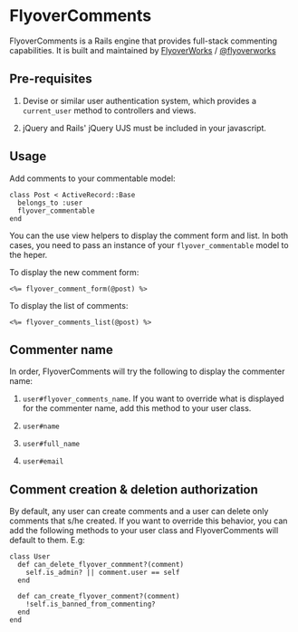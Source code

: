 # FlyoverComments

FlyoverComments is a Rails engine that provides full-stack commenting capabilities. It is built and maintained by [FlyoverWorks](http://www.flyoverworks.com) / [@flyoverworks](http://twitter.com/flyoverworks)

## Pre-requisites

1. Devise or similar user authentication system, which provides a ```current_user``` method to controllers and views.

2. jQuery and Rails' jQuery UJS must be included in your javascript. 

## Usage

Add comments to your commentable model:
```
class Post < ActiveRecord::Base
  belongs_to :user
  flyover_commentable
end
```

You can the use view helpers to display the comment form and list. In both cases, you need to pass an instance of your ```flyover_commentable``` model to the heper.

To display the new comment form:
```
<%= flyover_comment_form(@post) %>
```

To display the list of comments:
```
<%= flyover_comments_list(@post) %>
```

## Commenter name

In order, FlyoverComments will try the following to display the commenter name:

1. ```user#flyover_comments_name```. If you want to override what is displayed for the commenter name, add this method to your user class.

2. ```user#name```

3. ```user#full_name```

4. ```user#email```

## Comment creation & deletion authorization

By default, any user can create comments and a user can delete only comments that s/he created. If you want to override this behavior, you can add the following methods to your user class and FlyoverComments will default to them. E.g:

```
class User
  def can_delete_flyover_commment?(comment)
    self.is_admin? || comment.user == self
  end

  def can_create_flyover_comment?(comment)
    !self.is_banned_from_commenting?
  end
end
```